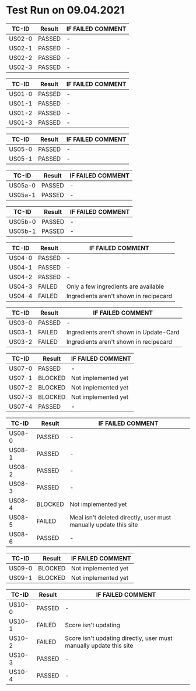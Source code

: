 # Test Run on 09.04.2021

| TC-ID | Result | IF FAILED COMMENT |
| --- | --- | --- |
| US02-0 | PASSED | - |
| US02-1 | PASSED | - |
| US02-2 | PASSED | - |
| US02-3 | PASSED | - |

| TC-ID | Result | IF FAILED COMMENT |
| --- | --- | --- |
| US01-0 | PASSED | - |
| US01-1 | PASSED | - |
| US01-2 | PASSED | - |
| US01-3 | PASSED | - |

| TC-ID | Result | IF FAILED COMMENT |
| --- | --- | --- |
| US05-0 | PASSED | - |
| US05-1 | PASSED | - |

| TC-ID | Result | IF FAILED COMMENT |
| --- | --- | --- |
| US05a-0 | PASSED | - |
| US05a-1 | PASSED | - |

| TC-ID | Result | IF FAILED COMMENT |
| --- | --- | --- |
| US05b-0 | PASSED | - |
| US05b-1 | PASSED | - |

| TC-ID | Result | IF FAILED COMMENT |
| --- | --- | --- |
| US04-0 | PASSED | - |
| US04-1 | PASSED | - |
| US04-2 | PASSED | - |
| US04-3 | FAILED | Only a few ingredients are available |
| US04-4 | FAILED | Ingredients aren&#39;t shown in recipecard |

| TC-ID | Result | IF FAILED COMMENT |
| --- | --- | --- |
| US03-0 | PASSED | - |
| US03-1 | FAILED | Ingredients aren&#39;t shown in Update-Card |
| US03-2 | FAILED | Ingredients aren&#39;t shown in recipecard |

| TC-ID | Result | IF FAILED COMMENT |
| --- | --- | --- |
| US07-0 | PASSED | - |
| US07-1 | BLOCKED | Not implemented yet |
| US07-2 | BLOCKED | Not implemented yet |
| US07-3 | BLOCKED | Not implemented yet |
| US07-4 | PASSED | - |

| TC-ID | Result | IF FAILED COMMENT |
| --- | --- | --- |
| US08-0 | PASSED | - |
| US08-1 | PASSED | - |
| US08-2 | PASSED | - |
| US08-3 | PASSED | - |
| US08-4 | BLOCKED | Not implemented yet |
| US08-5 | FAILED | Meal isn&#39;t deleted directly, user must manually update this site |
| US08-6 | PASSED | - |

| TC-ID | Result | IF FAILED COMMENT |
| --- | --- | --- |
| US09-0 | BLOCKED | Not implemented yet |
| US09-1 | BLOCKED | Not implemented yet |

| TC-ID | Result | IF FAILED COMMENT |
| --- | --- | --- |
| US10-0 | PASSED | - |
| US10-1 | FAILED | Score isn&#39;t updating |
| US10-2 | FAILED | Score isn&#39;t updating directly, user must manually update this site |
| US10-3 | PASSED | - |
| US10-4 | PASSED | - |
